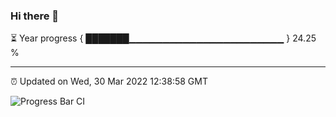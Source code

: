 ### Hi there 👋

⏳ Year progress { ███████▁▁▁▁▁▁▁▁▁▁▁▁▁▁▁▁▁▁▁▁▁▁▁ } 24.25 %

---

⏰ Updated on Wed, 30 Mar 2022 12:38:58 GMT

![Progress Bar CI](https://github.com/ZhaoGui/ZhaoGui/workflows/Progress%20Bar%20CI/badge.svg)
